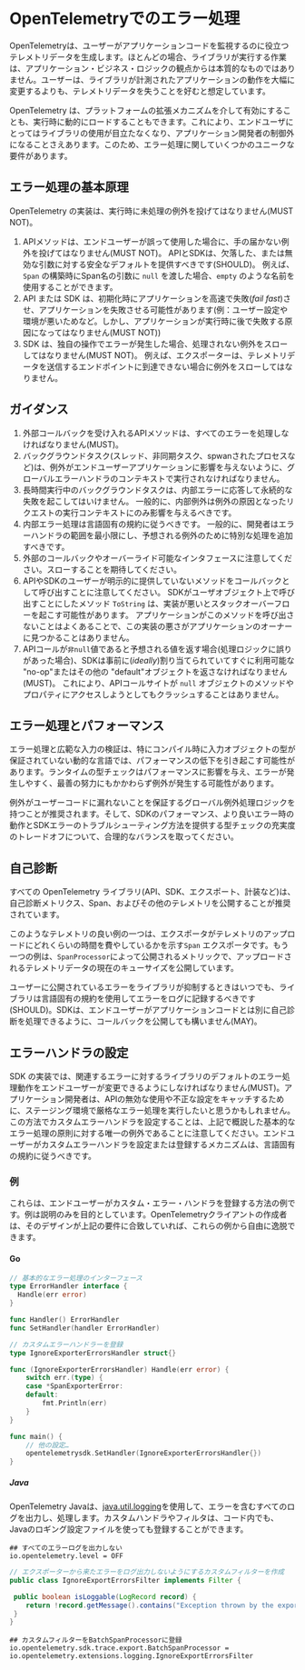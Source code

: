 <!--
# Error handling in OpenTelemetry
-->

# OpenTelemetryでのエラー処理

<!--
OpenTelemetry generates telemetry data to help users monitor application code.
In most cases, the work that the library performs is not essential from the perspective of application business logic.
We assume that users would prefer to lose telemetry data rather than have the library significantly change the behavior of the instrumented application.
-->

OpenTelemetryは、ユーザーがアプリケーションコードを監視するのに役立つテレメトリデータを生成します。ほとんどの場合、ライブラリが実行する作業は、アプリケーション・ビジネス・ロジックの観点からは本質的なものではありません。ユーザーは、ライブラリが計測されたアプリケーションの動作を大幅に変更するよりも、テレメトリデータを失うことを好むと想定しています。

<!--
OpenTelemetry may be enabled via platform extensibility mechanisms, or dynamically loaded at runtime.
This makes the use of the library non-obvious for end users, and may even be outside of the application developer's control.
This makes for some unique requirements with respect to error handling.
-->

OpenTelemetry は、プラットフォームの拡張メカニズムを介して有効にすることも、実行時に動的にロードすることもできます。これにより、エンドユーザにとってはライブラリの使用が目立たなくなり、アプリケーション開発者の制御外になることさえあります。このため、エラー処理に関していくつかのユニークな要件があります。

<!--
## Basic error handling principles
-->

## エラー処理の基本原理

<!--
OpenTelemetry implementations MUST NOT throw unhandled exceptions at run time.
-->

OpenTelemetry の実装は、実行時に未処理の例外を投げてはなりません(MUST NOT)。

<!--
1. API methods MUST NOT throw unhandled exceptions when used incorrectly by end users.
   The API and SDK SHOULD provide safe defaults for missing or invalid arguments.
   For instance, a name like `empty` may be used if the user passes in `null` as the span name argument during `Span` construction.
2. The API or SDK may _fail fast_ and cause the application to fail on initialization, e.g. because of a bad user config or environment, but MUST NOT cause the application to fail later at run time, e.g. due to dynamic config settings received from the Collector.
3. The SDK MUST NOT throw unhandled exceptions for errors in their own operations.
   For example, an exporter should not throw an exception when it cannot reach the endpoint to which it sends telemetry data.
-->

1. APIメソッドは、エンドユーザーが誤って使用した場合に、手の届かない例外を投げてはなりません(MUST NOT)。
   APIとSDKは、欠落した、または無効な引数に対する安全なデフォルトを提供すべきです(SHOULD)。
   例えば、`Span` の構築時にSpan名の引数に `null` を渡した場合、`empty` のような名前を使用することができます。
2. API または SDK は、初期化時にアプリケーションを高速で失敗(_fail fast_)させ、アプリケーションを失敗させる可能性があります(例：ユーザー設定や環境が悪いためなど。しかし、アプリケーションが実行時に後で失敗する原因になってはなりません(MUST NOT))
3. SDK は、独自の操作でエラーが発生した場合、処理されない例外をスローしてはなりません(MUST NOT)。
   例えば、エクスポーターは、テレメトリデータを送信するエンドポイントに到達できない場合に例外をスローしてはなりません。

<!--
## Guidance
-->

## ガイダンス

<!--
1. API methods that accept external callbacks MUST handle all errors.
2. Background tasks (e.g. threads, asynchronous tasks, and spawned processes) should run in the context of a global error handler to ensure that exceptions do not affect the end user application.
3. Long-running background tasks should not fail permanently in response to internal errors.
   In general, internal exceptions should only affect the execution context of the request that caused the exception.
4. Internal error handling should follow language-specific conventions.
   In general, developers should minimize the scope of error handlers and add special processing for expected exceptions.
5. Beware external callbacks and overrideable interfaces: Expect them to throw.
6. Beware to call any methods that wasn't explicitly provided by API and SDK users as a callbacks.
   Method `ToString` that SDK may decide to call on user object may be badly implemented and lead to stack overflow.
   It is common that the application never calls this method and this bad implementation would never be caught by an application owner.
7. Whenever API call returns values that is expected to be non-`null` value - in case of error in processing logic - SDK MUST return a "no-op" or any other "default" object that was (_ideally_) pre-allocated and readily available.
   This way API call sites will not crash on attempts to access methods and properties of a `null` objects.
-->

1. 外部コールバックを受け入れるAPIメソッドは、すべてのエラーを処理しなければなりません(MUST)。
2. バックグラウンドタスク(スレッド、非同期タスク、spwanされたプロセスなど)は、例外がエンドユーザーアプリケーションに影響を与えないように、グローバルエラーハンドラのコンテキストで実行されなければなりません。
3. 長時間実行中のバックグラウンドタスクは、内部エラーに応答して永続的な失敗を起こしてはいけません。
   一般的に、内部例外は例外の原因となったリクエストの実行コンテキストにのみ影響を与えるべきです。
4. 内部エラー処理は言語固有の規約に従うべきです。
   一般的に、開発者はエラーハンドラの範囲を最小限にし、予想される例外のために特別な処理を追加すべきです。
5. 外部のコールバックやオーバーライド可能なインタフェースに注意してください。スローすることを期待してください。
6. APIやSDKのユーザーが明示的に提供していないメソッドをコールバックとして呼び出すことに注意してください。
   SDKがユーザオブジェクト上で呼び出すことにしたメソッド `ToString` は、実装が悪いとスタックオーバーフローを起こす可能性があります。
   アプリケーションがこのメソッドを呼び出さないことはよくあることで、この実装の悪さがアプリケーションのオーナーに見つかることはありません。
7. APIコールが`非null`値であると予想される値を返す場合(処理ロジックに誤りがあった場合)、SDKは事前に(_ideally_)割り当てられていてすぐに利用可能な "no-op"またはその他の "default"オブジェクトを返さなければなりません(MUST)。
   これにより、APIコールサイトが `null` オブジェクトのメソッドやプロパティにアクセスしようとしてもクラッシュすることはありません。

<!--
## Error handling and performance
-->

## エラー処理とパフォーマンス

<!--
Error handling and extensive input validation may cause performance degradation, especially on dynamic languages where the input object types are not guaranteed in compile time.
Runtime type checks will impact performance and are error prone, exceptions may occur despite the best effort.
-->

エラー処理と広範な入力の検証は、特にコンパイル時に入力オブジェクトの型が保証されていない動的な言語では、パフォーマンスの低下を引き起こす可能性があります。ランタイムの型チェックはパフォーマンスに影響を与え、エラーが発生しやすく、最善の努力にもかかわらず例外が発生する可能性があります。

<!--
It is recommended to have a global exception handling logic that will guarantee that exceptions are not leaking to the user code.
And make a reasonable trade off of the SDK performance and fullness of type checks that will provide a better on-error behavior and SDK errors troubleshooting.
-->

例外がユーザーコードに漏れないことを保証するグローバル例外処理ロジックを持つことが推奨されます。そして、SDKのパフォーマンス、より良いエラー時の動作とSDKエラーのトラブルシューティング方法を提供する型チェックの充実度のトレードオフについて、合理的なバランスを取ってください。

<!--
## Self-diagnostics
-->

## 自己診断

<!--
All OpenTelemetry libraries -- the API, SDK, exporters, instrumentations, etc. -- are encouraged to expose self-troubleshooting metrics, spans, and other telemetry that can be easily enabled and filtered out by default.
-->

すべての OpenTelemetry ライブラリ(API、SDK、エクスポート、計装など)は、自己診断メトリクス、Span、およびその他のテレメトリを公開することが推奨されています。

<!--
One good example of such telemetry is a `Span` exporter that indicates how much time exporters spend uploading telemetry.
Another example may be a metric exposed by a `SpanProcessor` that describes the current queue size of telemetry data to be uploaded.
-->

このようなテレメトリの良い例の一つは、エクスポータがテレメトリのアップロードにどれくらいの時間を費やしているかを示す`Span` エクスポータです。もう一つの例は、`SpanProcessor`によって公開されるメトリックで、アップロードされるテレメトリデータの現在のキューサイズを公開しています。

<!--
Whenever the library suppresses an error that would otherwise have been exposed to the user, the library SHOULD log the error using language-specific conventions.
SDKs MAY expose callbacks to allow end users to handle self-diagnostics separately from application code.
-->

ユーザーに公開されているエラーをライブラリが抑制するときはいつでも、ライブラリは言語固有の規約を使用してエラーをログに記録するべきです(SHOULD)。SDKは、エンドユーザーがアプリケーションコードとは別に自己診断を処理できるように、コールバックを公開しても構いません(MAY)。

<!--
## Configuring Error Handlers
-->

## エラーハンドラの設定

<!--
SDK implementations MUST allow end users to change the library's default error handling behavior for relevant errors.
Application developers may want to run with strict error handling in a staging environment to catch invalid uses of the API, or malformed config.
Note that configuring a custom error handler in this way is the only exception to the basic error handling principles outlined above.
The mechanism by which end users set or register a custom error handler should follow language-specific conventions.
-->

SDK の実装では、関連するエラーに対するライブラリのデフォルトのエラー処理動作をエンドユーザーが変更できるようにしなければなりません(MUST)。アプリケーション開発者は、APIの無効な使用や不正な設定をキャッチするために、ステージング環境で厳格なエラー処理を実行したいと思うかもしれません。この方法でカスタムエラーハンドラを設定することは、上記で概説した基本的なエラー処理の原則に対する唯一の例外であることに注意してください。エンドユーザーがカスタムエラーハンドラを設定または登録するメカニズムは、言語固有の規約に従うべきです。

<!--
### Examples
-->

### 例

<!--
These are examples of how end users might register custom error handlers.
Examples are for illustration purposes only. OpenTelemetry client authors
are free to deviate from these provided that their design matches the requirements outlined above.
-->

これらは、エンドユーザーがカスタム・エラー・ハンドラを登録する方法の例です。例は説明のみを目的としています。OpenTelemetryクライアントの作成者は、そのデザインが上記の要件に合致していれば、これらの例から自由に逸脱できます。


#### Go

```go
// 基本的なエラー処理のインターフェース
type ErrorHandler interface {
  Handle(err error)
}

func Handler() ErrorHandler
func SetHandler(handler ErrorHandler)
```

```go
// カスタムエラーハンドラーを登録
type IgnoreExporterErrorsHandler struct{}

func (IgnoreExporterErrorsHandler) Handle(err error) {
    switch err.(type) {
    case *SpanExporterError:
    default:
        fmt.Println(err)
    }
}

func main() {
    // 他の設定…
    opentelemetrysdk.SetHandler(IgnoreExporterErrorsHandler{})
}

```

##### Java

<!--
OpenTelemetry Java uses [java.util.logging](https://docs.oracle.com/javase/7/docs/api/java/util/logging/package-summary.html)
to output and handle all logs, including errors. Custom handlers and filters can be registered both in code and using the Java logging configuration file.
-->

OpenTelemetry Javaは、[java.util.logging](https://docs.oracle.com/javase/7/docs/api/java/util/logging/package-summary.html)を使用して、エラーを含むすべてのログを出力し、処理します。カスタムハンドラやフィルタは、コード内でも、Javaのロギング設定ファイルを使っても登録することができます。


```properties
## すべてのエラーログを出力しない
io.opentelemetry.level = OFF
```

```java
// エクスポーターから来たエラーをログ出力しないようにするカスタムフィルターを作成
public class IgnoreExportErrorsFilter implements Filter {

 public boolean isLoggable(LogRecord record) {
    return !record.getMessage().contains("Exception thrown by the export");
 }
}
```

```properties
## カスタムフィルターをBatchSpanProcessorに登録
io.opentelemetry.sdk.trace.export.BatchSpanProcessor = io.opentelemetry.extensions.logging.IgnoreExportErrorsFilter
```
